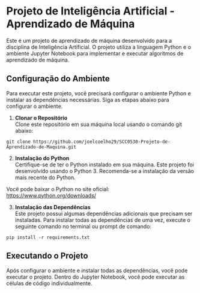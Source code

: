 # **Projeto de Inteligência Artificial - Aprendizado de Máquina**
Este é um projeto de aprendizado de máquina desenvolvido para a disciplina de Inteligência Artificial. O projeto utiliza a linguagem Python e o ambiente Jupyter Notebook para implementar e executar algoritmos de aprendizado de máquina.

## Configuração do Ambiente
Para executar este projeto, você precisará configurar o ambiente Python e instalar as dependências necessárias. Siga as etapas abaixo para configurar o ambiente.

1. **Clonar o Repositório**<br>
Clone este repositório em sua máquina local usando o comando git abaixo:

```
git clone https://github.com/joelcoelho29/SCC0530-Projeto-de-Aprendizado-de-Maquina.git
```

2. **Instalação do Python**<br>
Certifique-se de ter o Python instalado em sua máquina. Este projeto foi desenvolvido usando o Python 3. Recomenda-se a instalação da versão mais recente do Python.

Você pode baixar o Python no site oficial: https://www.python.org/downloads/

3. **Instalação das Dependências**<br>
Este projeto possui algumas dependências adicionais que precisam ser instaladas. Para instalar todas as dependências de uma vez, execute o seguinte comando no terminal ou prompt de comando:

```
pip install -r requirements.txt
```

## Executando o Projeto
Após configurar o ambiente e instalar todas as dependências, você pode executar o projeto. Dentro do Jupyter Notebook, você pode executar as células de código individualmente.